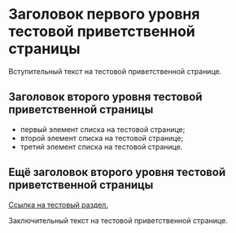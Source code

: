 # Заголовок первого уровня тестовой приветственной страницы

Вступительный текст на тестовой приветственной странице.

## Заголовок второго уровня тестовой приветственной страницы

* первый элемент списка на тестовой странице;
* второй элемент списка на тестовой странице;
* третий элемент списка на тестовой странице.

## Ещё заголовок второго уровня тестовой приветственной страницы

[Ссылка на тестовый раздел.](docs/Rabocie-gruppi-root.md "Тестовая всплывающая подсказка")

Заключительный текст на тестовой приветственной странице.